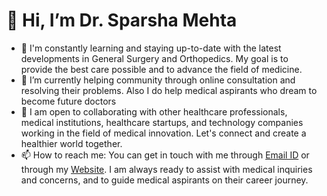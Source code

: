 # 👋 Hi, I’m Dr. Sparsha Mehta
- 🔬 I'm constantly learning and staying up-to-date with the latest developments in General Surgery and Orthopedics. My goal is to provide the best care possible and to advance the field of medicine.
- 🌱 I’m currently helping community through online consultation and resolving their problems. Also I do help medical aspirants who dream to become future doctors
- 💼 I am open to collaborating with other healthcare professionals, medical institutions, healthcare startups, and technology companies working in the field of medical innovation. Let's connect and create a healthier world together.
- 📫 How to reach me: You can get in touch with me through [Email ID](sparshamehta1133@gmail.com) or through my [Website](https://sparsha-mehta.github.io/). I am always ready to assist with medical inquiries and concerns, and to guide medical aspirants on their career journey.

<!---
Sparsha-mehta/Sparsha-mehta is a ✨ special ✨ repository because its `README.md` (this file) appears on your GitHub profile.
You can click the Preview link to take a look at your changes.
--->
